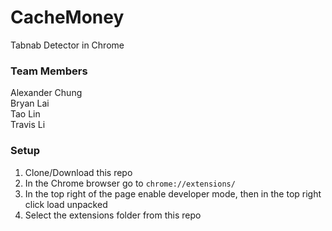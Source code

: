 # CacheMoney
Tabnab Detector in Chrome

### Team Members
Alexander Chung\
Bryan Lai\
Tao Lin\
Travis Li


### Setup
1. Clone/Download this repo
2. In the Chrome browser go to `chrome://extensions/`
3. In the top right of the page enable developer mode, then in the top right click load unpacked
4. Select the extensions folder from this repo
